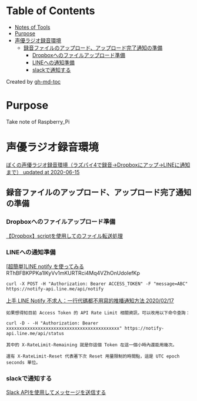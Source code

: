 Table of Contents
=================

   * [Notes of Tools](#notes-of-tools)
   * [Purpose](#purpose)
   * [声優ラジオ録音環境](#声優ラジオ録音環境)
      * [録音ファイルのアップロード、アップロード完了通知の準備](#録音ファイルのアップロードアップロード完了通知の準備)
         * [Dropboxへのファイルアップロード準備](#dropboxへのファイルアップロード準備)
         * [LINEへの通知準備](#lineへの通知準備)
         * [slackで通知する](#slackで通知する)

Created by [gh-md-toc](https://github.com/ekalinin/github-markdown-toc)

# Purpose  
Take note of Raspberry_Pi  

# 声優ラジオ録音環境  
[ぼくの声優ラジオ録音環境（ラズパイ4で録音→Dropboxにアップ→LINEに通知まで） updated at 2020-06-15](https://qiita.com/kino15/items/32f8ceed4261ba18817f#windows10%E3%81%8B%E3%82%89ssh%E3%81%A7%E3%83%A9%E3%82%BA%E3%83%91%E3%82%A4%E3%81%AB%E6%8E%A5%E7%B6%9A%E3%81%97%E3%81%A6%E4%BD%9C%E6%A5%AD)

## 録音ファイルのアップロード、アップロード完了通知の準備  
### Dropboxへのファイルアップロード準備  
[【Dropbox】scriptを使用してのファイル転送処理](https://qiita.com/Dace_K/items/890e9f2fe93a66ec8e56)

### LINEへの通知準備  
[[超簡単]LINE notify を使ってみる](https://qiita.com/iitenkida7/items/576a8226ba6584864d95)
RThBFBKPPKa1lKyVv1mKURTRci4Mq4VZhOnUdoIefKp

```
curl -X POST -H "Authorization: Bearer ACCESS_TOKEN" -F "message=ABC" https://notify-api.line.me/api/notify
```

[上手 LINE Notify 不求人：一行代碼都不用寫的推播通知方法 2020/02/17](https://blog.miniasp.com/post/2020/02/17/Go-Through-LINE-Notify-Without-Any-Code)  
```
如果想得知目前 Access Token 的 API Rate Limit 相關資訊，可以改用以下命令查詢：

curl -D - -H "Authorization: Bearer xxxxxxxxxxxxxxxxxxxxxxxxxxxxxxxxxxxxxxxxxxx" https://notify-api.line.me/api/status
```
```
其中的 X-RateLimit-Remaining 就是你這個 Token 在這一個小時內還能用幾次。

還有 X-RateLimit-Reset 代表著下次 Reset 用量限制的時間點，這是 UTC epoch seconds 單位。
```

### slackで通知する  
[Slack APIを使用してメッセージを送信する](https://qiita.com/kou_pg_0131/items/56dd81f2f4716ca292ef)

